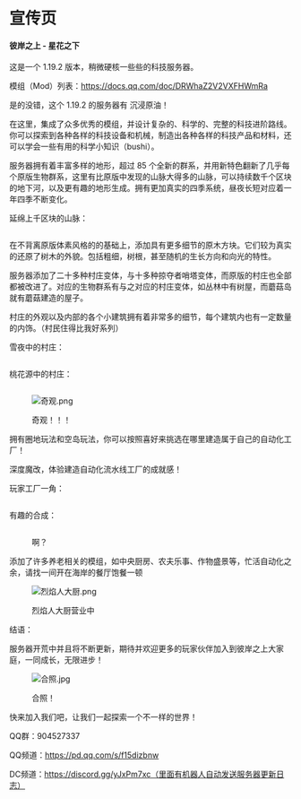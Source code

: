 # 宣传页

#### 彼岸之上 - 星花之下

这是一个 1.19.2 版本，稍微硬核一些些的科技服务器。

&#x20;

模组（Mod）列表：https://docs.qq.com/doc/DRWhaZ2V2VXFHWmRa

是的没错，这个 1.19.2 的服务器有 沉浸原油！

&#x20;

在这里，集成了众多优秀的模组，并设计复杂的、科学的、完整的科技进阶路线。你可以探索到各种各样的科技设备和机械，制造出各种各样的科技产品和材料，还可以学会一些有用的科学小知识（bushi）。

&#x20;

服务器拥有着丰富多样的地形，超过 85 个全新的群系，并用新特色翻新了几乎每个原版生物群系，这里有比原版中发现的山脉大得多的山脉，可以持续数千个区块的地下河，以及更有趣的地形生成。拥有更加真实的四季系统，昼夜长短对应着一年四季不断变化。

延绵上千区块的山脉：

<figure><img src="https://img.fastmirror.net/s/2023/07/26/64c0e12ab87fd.png" alt=""><figcaption></figcaption></figure>

在不背离原版体素风格的的基础上，添加具有更多细节的原木方块。它们较为真实的还原了树木的外貌。包括粗细，树根，甚至随机的生长方向和向光的特性。

服务器添加了二十多种村庄变体，与十多种掠夺者哨塔变体，而原版的村庄也全部都被改进了。对应的生物群系有与之对应的村庄变体，如丛林中有树屋，而蘑菇岛就有蘑菇建造的屋子。

村庄的外观以及内部的各个小建筑拥有着非常多的细节，每个建筑内也有一定数量的内饰。（村民住得比我好系列）

雪夜中的村庄：

<figure><img src="https://img.fastmirror.net/s/2023/07/26/64c0e1753b531.png" alt=""><figcaption></figcaption></figure>

桃花源中的村庄：

<figure><img src="https://img.fastmirror.net/s/2023/07/26/64c0e14f785fe.png" alt=""><figcaption></figcaption></figure>

<figure><img src="https://img.fastmirror.net/s/2023/07/26/64c0e172987ef.png" alt="奇观.png"><figcaption><p>奇观！！！</p></figcaption></figure>

拥有圈地玩法和空岛玩法，你可以按照喜好来挑选在哪里建造属于自己的自动化工厂！

深度魔改，体验建造自动化流水线工厂的成就感！

玩家工厂一角：

<figure><img src="https://img.fastmirror.net/s/2023/07/26/64c0e14f50d61.png" alt=""><figcaption></figcaption></figure>

有趣的合成：

<figure><img src="https://img.fastmirror.net/s/2023/07/26/64c0e12814e08.png" alt=""><figcaption><p>啊？</p></figcaption></figure>

添加了许多养老相关的模组，如中央厨房、农夫乐事、作物盛景等，忙活自动化之余，请找一间开在海岸的餐厅饱餐一顿

<figure><img src="https://img.fastmirror.net/s/2023/07/26/64c0e5839d644.png" alt="烈焰人大厨.png"><figcaption><p>烈焰人大厨营业中</p></figcaption></figure>

结语：

服务器开荒中并且将不断更新，期待并欢迎更多的玩家伙伴加入到彼岸之上大家庭，一同成长，无限进步！

<figure><img src="https://img.fastmirror.net/s/2023/07/26/64c0e1292513d.jpg" alt="合照.jpg"><figcaption><p>合照！</p></figcaption></figure>

快来加入我们吧，让我们一起探索一个不一样的世界！

QQ群：904527337

QQ频道：https://pd.qq.com/s/f15dizbnw

DC频道：https://discord.gg/yJxPm7xc（里面有机器人自动发送服务器更新日志）
